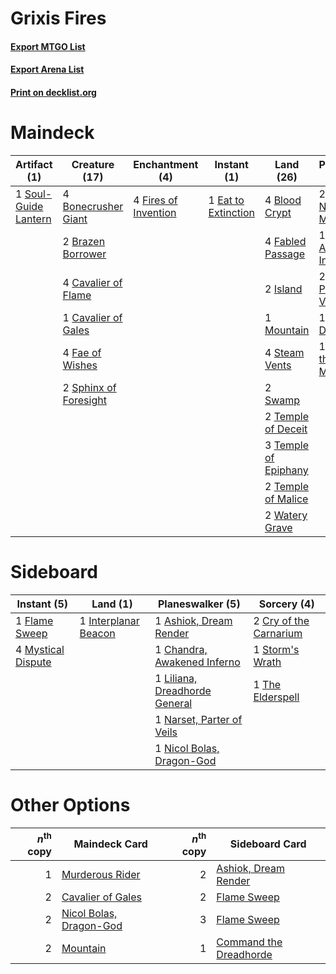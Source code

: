 # Grixis Fires

#### [Export MTGO List](../collection/Grixis%20Fires/Grixis%20Fires.txt)
#### [Export Arena List](../collection/Grixis%20Fires/Grixis%20Fires_arena.txt)
#### [Print on decklist.org](http://decklist.org/?deckmain=4%09Agonizing%20Remorse%0A2%09Ashiok,%20Nightmare%20Muse%0A4%09Blood%20Crypt%0A4%09Bonecrusher%20Giant%0A2%09Brazen%20Borrower%0A4%09Cavalier%20of%20Flame%0A1%09Cavalier%20of%20Gales%0A1%09Chandra,%20Awakened%20Inferno%0A1%09Eat%20to%20Extinction%0A4%09Fabled%20Passage%0A4%09Fae%20of%20Wishes%0A4%09Fires%20of%20Invention%0A2%09Island%0A1%09Mountain%0A2%09Narset,%20Parter%20of%20Veils%0A1%09Nicol%20Bolas,%20Dragon-God%0A1%09Sarkhan%20the%20Masterless%0A1%09Soul-Guide%20Lantern%0A2%09Sphinx%20of%20Foresight%0A4%09Steam%20Vents%0A2%09Swamp%0A2%09Temple%20of%20Deceit%0A3%09Temple%20of%20Epiphany%0A2%09Temple%20of%20Malice%0A2%09Watery%20Grave&deckside=1%09Ashiok,%20Dream%20Render%0A1%09Chandra,%20Awakened%20Inferno%0A2%09Cry%20of%20the%20Carnarium%0A1%09Flame%20Sweep%0A1%09Interplanar%20Beacon%0A1%09Liliana,%20Dreadhorde%20General%0A4%09Mystical%20Dispute%0A1%09Narset,%20Parter%20of%20Veils%0A1%09Nicol%20Bolas,%20Dragon-God%0A1%09Storm's%20Wrath%0A1%09The%20Elderspell)
# Maindeck

|                                         Artifact (1)                                          |                                         Creature (17)                                          |                                        Enchantment (4)                                        |                                         Instant (1)                                          |                                           Land (26)                                           |                                           Planeswalker (7)                                           |                                         Sorcery (4)                                          |
|-----------------------------------------------------------------------------------------------|------------------------------------------------------------------------------------------------|-----------------------------------------------------------------------------------------------|----------------------------------------------------------------------------------------------|-----------------------------------------------------------------------------------------------|------------------------------------------------------------------------------------------------------|----------------------------------------------------------------------------------------------|
|1 [Soul-Guide Lantern](http://gatherer.wizards.com/Pages/Card/Details.aspx?multiverseid=476488)|4 [Bonecrusher Giant](http://gatherer.wizards.com/Pages/Card/Details.aspx?multiverseid=473077)  |4 [Fires of Invention](http://gatherer.wizards.com/Pages/Card/Details.aspx?multiverseid=473087)|1 [Eat to Extinction](http://gatherer.wizards.com/Pages/Card/Details.aspx?multiverseid=476341)|4 [Blood Crypt](http://gatherer.wizards.com/Pages/Card/Details.aspx?multiverseid=97102)        |2 [Ashiok, Nightmare Muse](http://gatherer.wizards.com/Pages/Card/Details.aspx?multiverseid=476459)   |4 [Agonizing Remorse](http://gatherer.wizards.com/Pages/Card/Details.aspx?multiverseid=476334)|
|                                                                                               |2 [Brazen Borrower](http://gatherer.wizards.com/Pages/Card/Details.aspx?multiverseid=473001)    |                                                                                               |                                                                                              |4 [Fabled Passage](http://gatherer.wizards.com/Pages/Card/Details.aspx?multiverseid=473206)    |1 [Chandra, Awakened Inferno](http://gatherer.wizards.com/Pages/Card/Details.aspx?multiverseid=466881)|                                                                                              |
|                                                                                               |4 [Cavalier of Flame](http://gatherer.wizards.com/Pages/Card/Details.aspx?multiverseid=466879)  |                                                                                               |                                                                                              |2 [Island](http://gatherer.wizards.com/Pages/Card/Details.aspx?multiverseid=439857)            |2 [Narset, Parter of Veils](http://gatherer.wizards.com/Pages/Card/Details.aspx?multiverseid=460988)  |                                                                                              |
|                                                                                               |1 [Cavalier of Gales](http://gatherer.wizards.com/Pages/Card/Details.aspx?multiverseid=466806)  |                                                                                               |                                                                                              |1 [Mountain](http://gatherer.wizards.com/Pages/Card/Details.aspx?multiverseid=439859)          |1 [Nicol Bolas, Dragon-God](http://gatherer.wizards.com/Pages/Card/Details.aspx?multiverseid=463947)  |                                                                                              |
|                                                                                               |4 [Fae of Wishes](http://gatherer.wizards.com/Pages/Card/Details.aspx?multiverseid=473006)      |                                                                                               |                                                                                              |4 [Steam Vents](http://gatherer.wizards.com/Pages/Card/Details.aspx?multiverseid=405109)       |1 [Sarkhan the Masterless](http://gatherer.wizards.com/Pages/Card/Details.aspx?multiverseid=461070)   |                                                                                              |
|                                                                                               |2 [Sphinx of Foresight](http://gatherer.wizards.com/Pages/Card/Details.aspx?multiverseid=457199)|                                                                                               |                                                                                              |2 [Swamp](http://gatherer.wizards.com/Pages/Card/Details.aspx?multiverseid=439858)             |                                                                                                      |                                                                                              |
|                                                                                               |                                                                                                |                                                                                               |                                                                                              |2 [Temple of Deceit](http://gatherer.wizards.com/Pages/Card/Details.aspx?multiverseid=373734)  |                                                                                                      |                                                                                              |
|                                                                                               |                                                                                                |                                                                                               |                                                                                              |3 [Temple of Epiphany](http://gatherer.wizards.com/Pages/Card/Details.aspx?multiverseid=442808)|                                                                                                      |                                                                                              |
|                                                                                               |                                                                                                |                                                                                               |                                                                                              |2 [Temple of Malice](http://gatherer.wizards.com/Pages/Card/Details.aspx?multiverseid=378536)  |                                                                                                      |                                                                                              |
|                                                                                               |                                                                                                |                                                                                               |                                                                                              |2 [Watery Grave](http://gatherer.wizards.com/Pages/Card/Details.aspx?multiverseid=405114)      |                                                                                                      |                                                                                              |


# Sideboard

|                                         Instant (5)                                         |                                           Land (1)                                            |                                            Planeswalker (5)                                            |                                           Sorcery (4)                                           |
|---------------------------------------------------------------------------------------------|-----------------------------------------------------------------------------------------------|--------------------------------------------------------------------------------------------------------|-------------------------------------------------------------------------------------------------|
|1 [Flame Sweep](http://gatherer.wizards.com/Pages/Card/Details.aspx?multiverseid=466893)     |1 [Interplanar Beacon](http://gatherer.wizards.com/Pages/Card/Details.aspx?multiverseid=461174)|1 [Ashiok, Dream Render](http://gatherer.wizards.com/Pages/Card/Details.aspx?multiverseid=461155)       |2 [Cry of the Carnarium](http://gatherer.wizards.com/Pages/Card/Details.aspx?multiverseid=457214)|
|4 [Mystical Dispute](http://gatherer.wizards.com/Pages/Card/Details.aspx?multiverseid=473020)|                                                                                               |1 [Chandra, Awakened Inferno](http://gatherer.wizards.com/Pages/Card/Details.aspx?multiverseid=466881)  |1 [Storm's Wrath](http://gatherer.wizards.com/Pages/Card/Details.aspx?multiverseid=476408)       |
|                                                                                             |                                                                                               |1 [Liliana, Dreadhorde General](http://gatherer.wizards.com/Pages/Card/Details.aspx?multiverseid=461024)|1 [The Elderspell](http://gatherer.wizards.com/Pages/Card/Details.aspx?multiverseid=461016)      |
|                                                                                             |                                                                                               |1 [Narset, Parter of Veils](http://gatherer.wizards.com/Pages/Card/Details.aspx?multiverseid=460988)    |                                                                                                 |
|                                                                                             |                                                                                               |1 [Nicol Bolas, Dragon-God](http://gatherer.wizards.com/Pages/Card/Details.aspx?multiverseid=463947)    |                                                                                                 |


# Other Options

|*n*<sup>th</sup> copy|                                          Maindeck Card                                           |*n*<sup>th</sup> copy|                                         Sideboard Card                                          |
|--------------------:|--------------------------------------------------------------------------------------------------|--------------------:|-------------------------------------------------------------------------------------------------|
|                    1|[Murderous Rider](http://gatherer.wizards.com/Pages/Card/Details.aspx?multiverseid=473059)        |                    2|[Ashiok, Dream Render](http://gatherer.wizards.com/Pages/Card/Details.aspx?multiverseid=461155)  |
|                    2|[Cavalier of Gales](http://gatherer.wizards.com/Pages/Card/Details.aspx?multiverseid=466806)      |                    2|[Flame Sweep](http://gatherer.wizards.com/Pages/Card/Details.aspx?multiverseid=466893)           |
|                    2|[Nicol Bolas, Dragon-God](http://gatherer.wizards.com/Pages/Card/Details.aspx?multiverseid=463947)|                    3|[Flame Sweep](http://gatherer.wizards.com/Pages/Card/Details.aspx?multiverseid=466893)           |
|                    2|[Mountain](http://gatherer.wizards.com/Pages/Card/Details.aspx?multiverseid=439859)               |                    1|[Command the Dreadhorde](http://gatherer.wizards.com/Pages/Card/Details.aspx?multiverseid=461009)|

